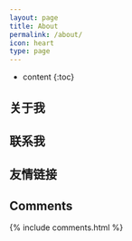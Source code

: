 ```yaml
---
layout: page
title: About
permalink: /about/
icon: heart
type: page
---
```


* content
{:toc}

## 关于我



## 联系我



## 友情链接



## Comments

{% include comments.html %}
